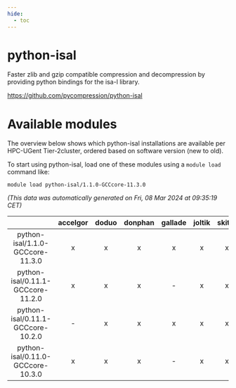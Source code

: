 ```yaml
---
hide:
  - toc
---
```


python-isal
===========


Faster zlib and gzip compatible compression and decompression by providing python bindings for the isa-l library.

https://github.com/pycompression/python-isal
# Available modules


The overview below shows which python-isal installations are available per HPC-UGent Tier-2cluster, ordered based on software version (new to old).

To start using python-isal, load one of these modules using a `module load` command like:

```shell
module load python-isal/1.1.0-GCCcore-11.3.0
```

*(This data was automatically generated on Fri, 08 Mar 2024 at 09:35:19 CET)*  

| |accelgor|doduo|donphan|gallade|joltik|skitty|
| :---: | :---: | :---: | :---: | :---: | :---: | :---: |
|python-isal/1.1.0-GCCcore-11.3.0|x|x|x|x|x|x|
|python-isal/0.11.1-GCCcore-11.2.0|x|x|x|-|x|x|
|python-isal/0.11.1-GCCcore-10.2.0|-|x|x|x|x|x|
|python-isal/0.11.0-GCCcore-10.3.0|x|x|x|-|x|x|
